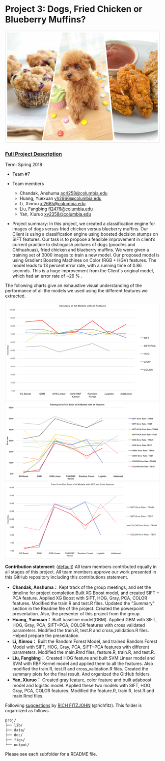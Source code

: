 # Project 3: Dogs, Fried Chicken or Blueberry Muffins?
![image](figs/desc.jpg)

### [Full Project Description](doc/project3_desc.md)

Term: Spring 2018

+ Team #7
+ Team members
   + Chandak, Anshuma [ac4258@columbia.edu]()
   + Huang, Yuexuan [yh2966@columbia.edu]()
   + Li, Xinrou [xl2685@columbia.edu]()
   + Liu, Fangbing [fl2476@columbia.edu]()
   + Yan, Xiuruo [xy2358@columbia.edu]()

+ Project summary: In this project, we created a classification engine for images of dogs versus fried chicken versus blueberry muffins. Our Client is using a classification engine using boosted decision stumps on SIFT features. Our task is to propose a feasible improvement in client’s current practice to distinguish pictures of dogs (poodles and Chihuahuas), fried chicken and blueberry muffins. We were given a training set of 3000 images to train a new model. Our proposed model is using Gradient Boosting Machines on Color (RGB + HGV) features. The model leads to 13 percent error rate, with a running time of 0.86 seconds. This is a huge improvement from the Client's original model, which had an error rate of ~29 % .

The following charts give an exhaustive visual understanding of the performance of all the models we used using the different features we extracted.

![Accuracy](figs/Accuary_for_all_models.png) 
![Errors for all models](figs/Test_Train_Error_All_Model.png)
![Errors with SIFT/Color Feature](figs/Test_Train_Error_SIFT_COLOR.png)

**Contribution statement**: ([default](doc/a_note_on_contributions.md)) All team members contributed equally in all stages of this project. All team members approve our work presented in this GitHub repository including this contributions statement. 
 
 + **Chandak, Anshuma：** Kept track of the group meetings, and set the timeline for project completion.Built XG Boost model, and created SIFT + PCA feature. Applied XG Boost with SIFT, HOG, Gray, PCA, COLOR features. Modified the train.R and test.R files. Updated the "Summary" section in the Readme file of the project. Created the powerpoint presentation. Also, the presenter of this project from the group. 
 + **Huang, Yuexuan：**  Built baseline model(GBM). Applied GBM with SIFT, HOG, Gray, PCA, SIFT+PCA, COLOR features with cross validated parameters. Modified the train.R, test.R and cross_validation.R files. Helped prepare the presentation.
 + **Li, Xinrou：** Built the Random Forest Model, and trained Random Forest Model with SIFT, HOG, Gray, PCA, SIFT+PCA features with different parameters. Modified the main.Rmd files, feature.R, train.R, and test.R.
 + **Liu, Fangbing：** Created HOG feature and built SVM Linear model and SVM with RBF Kernel model and applied them to all the features. Also modified the train.R, test.R and cross_validation.R files. Created the summary plots for the final result. And organized the GitHub folders.
 + **Yan, Xiuruo：** Created gray feature, color feature and built adaboost model and logistic model. Applied these two models with SIFT, HOG, Gray, PCA, COLOR features. Modified the feature.R, train.R, test.R and main.Rmd files. 

Following [suggestions](http://nicercode.github.io/blog/2013-04-05-projects/) by [RICH FITZJOHN](http://nicercode.github.io/about/#Team) (@richfitz). This folder is orgarnized as follows.

```
proj/
├── lib/
├── data/
├── doc/
├── figs/
└── output/
```

Please see each subfolder for a README file.
